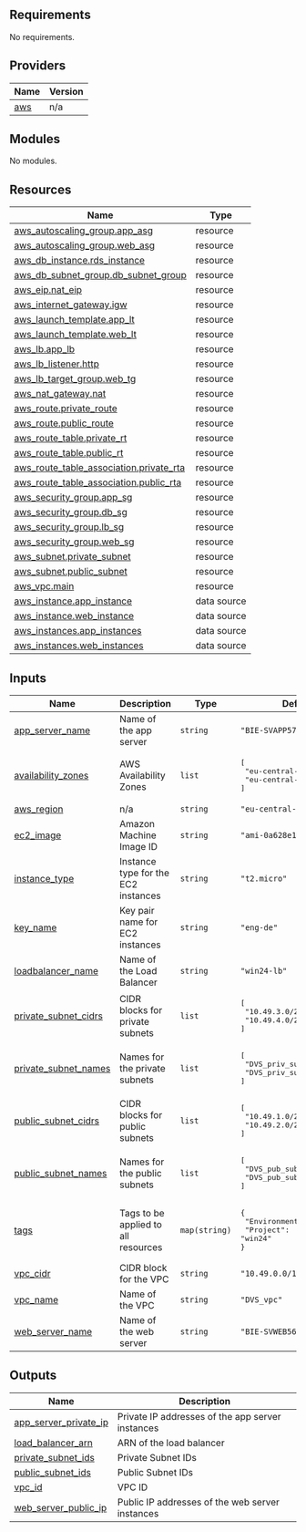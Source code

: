 ## Requirements

No requirements.

## Providers

| Name | Version |
|------|---------|
| <a name="provider_aws"></a> [aws](#provider\_aws) | n/a |

## Modules

No modules.

## Resources

| Name | Type |
|------|------|
| [aws_autoscaling_group.app_asg](https://registry.terraform.io/providers/hashicorp/aws/latest/docs/resources/autoscaling_group) | resource |
| [aws_autoscaling_group.web_asg](https://registry.terraform.io/providers/hashicorp/aws/latest/docs/resources/autoscaling_group) | resource |
| [aws_db_instance.rds_instance](https://registry.terraform.io/providers/hashicorp/aws/latest/docs/resources/db_instance) | resource |
| [aws_db_subnet_group.db_subnet_group](https://registry.terraform.io/providers/hashicorp/aws/latest/docs/resources/db_subnet_group) | resource |
| [aws_eip.nat_eip](https://registry.terraform.io/providers/hashicorp/aws/latest/docs/resources/eip) | resource |
| [aws_internet_gateway.igw](https://registry.terraform.io/providers/hashicorp/aws/latest/docs/resources/internet_gateway) | resource |
| [aws_launch_template.app_lt](https://registry.terraform.io/providers/hashicorp/aws/latest/docs/resources/launch_template) | resource |
| [aws_launch_template.web_lt](https://registry.terraform.io/providers/hashicorp/aws/latest/docs/resources/launch_template) | resource |
| [aws_lb.app_lb](https://registry.terraform.io/providers/hashicorp/aws/latest/docs/resources/lb) | resource |
| [aws_lb_listener.http](https://registry.terraform.io/providers/hashicorp/aws/latest/docs/resources/lb_listener) | resource |
| [aws_lb_target_group.web_tg](https://registry.terraform.io/providers/hashicorp/aws/latest/docs/resources/lb_target_group) | resource |
| [aws_nat_gateway.nat](https://registry.terraform.io/providers/hashicorp/aws/latest/docs/resources/nat_gateway) | resource |
| [aws_route.private_route](https://registry.terraform.io/providers/hashicorp/aws/latest/docs/resources/route) | resource |
| [aws_route.public_route](https://registry.terraform.io/providers/hashicorp/aws/latest/docs/resources/route) | resource |
| [aws_route_table.private_rt](https://registry.terraform.io/providers/hashicorp/aws/latest/docs/resources/route_table) | resource |
| [aws_route_table.public_rt](https://registry.terraform.io/providers/hashicorp/aws/latest/docs/resources/route_table) | resource |
| [aws_route_table_association.private_rta](https://registry.terraform.io/providers/hashicorp/aws/latest/docs/resources/route_table_association) | resource |
| [aws_route_table_association.public_rta](https://registry.terraform.io/providers/hashicorp/aws/latest/docs/resources/route_table_association) | resource |
| [aws_security_group.app_sg](https://registry.terraform.io/providers/hashicorp/aws/latest/docs/resources/security_group) | resource |
| [aws_security_group.db_sg](https://registry.terraform.io/providers/hashicorp/aws/latest/docs/resources/security_group) | resource |
| [aws_security_group.lb_sg](https://registry.terraform.io/providers/hashicorp/aws/latest/docs/resources/security_group) | resource |
| [aws_security_group.web_sg](https://registry.terraform.io/providers/hashicorp/aws/latest/docs/resources/security_group) | resource |
| [aws_subnet.private_subnet](https://registry.terraform.io/providers/hashicorp/aws/latest/docs/resources/subnet) | resource |
| [aws_subnet.public_subnet](https://registry.terraform.io/providers/hashicorp/aws/latest/docs/resources/subnet) | resource |
| [aws_vpc.main](https://registry.terraform.io/providers/hashicorp/aws/latest/docs/resources/vpc) | resource |
| [aws_instance.app_instance](https://registry.terraform.io/providers/hashicorp/aws/latest/docs/data-sources/instance) | data source |
| [aws_instance.web_instance](https://registry.terraform.io/providers/hashicorp/aws/latest/docs/data-sources/instance) | data source |
| [aws_instances.app_instances](https://registry.terraform.io/providers/hashicorp/aws/latest/docs/data-sources/instances) | data source |
| [aws_instances.web_instances](https://registry.terraform.io/providers/hashicorp/aws/latest/docs/data-sources/instances) | data source |

## Inputs

| Name | Description | Type | Default | Required |
|------|-------------|------|---------|:--------:|
| <a name="input_app_server_name"></a> [app\_server\_name](#input\_app\_server\_name) | Name of the app server | `string` | `"BIE-SVAPP57"` | no |
| <a name="input_availability_zones"></a> [availability\_zones](#input\_availability\_zones) | AWS Availability Zones | `list` | <pre>[<br/>  "eu-central-1a",<br/>  "eu-central-1b"<br/>]</pre> | no |
| <a name="input_aws_region"></a> [aws\_region](#input\_aws\_region) | n/a | `string` | `"eu-central-1"` | no |
| <a name="input_ec2_image"></a> [ec2\_image](#input\_ec2\_image) | Amazon Machine Image ID | `string` | `"ami-0a628e1e89aaedf80"` | no |
| <a name="input_instance_type"></a> [instance\_type](#input\_instance\_type) | Instance type for the EC2 instances | `string` | `"t2.micro"` | no |
| <a name="input_key_name"></a> [key\_name](#input\_key\_name) | Key pair name for EC2 instances | `string` | `"eng-de"` | no |
| <a name="input_loadbalancer_name"></a> [loadbalancer\_name](#input\_loadbalancer\_name) | Name of the Load Balancer | `string` | `"win24-lb"` | no |
| <a name="input_private_subnet_cidrs"></a> [private\_subnet\_cidrs](#input\_private\_subnet\_cidrs) | CIDR blocks for private subnets | `list` | <pre>[<br/>  "10.49.3.0/24",<br/>  "10.49.4.0/24"<br/>]</pre> | no |
| <a name="input_private_subnet_names"></a> [private\_subnet\_names](#input\_private\_subnet\_names) | Names for the private subnets | `list` | <pre>[<br/>  "DVS_priv_sub_1",<br/>  "DVS_priv_sub_2"<br/>]</pre> | no |
| <a name="input_public_subnet_cidrs"></a> [public\_subnet\_cidrs](#input\_public\_subnet\_cidrs) | CIDR blocks for public subnets | `list` | <pre>[<br/>  "10.49.1.0/24",<br/>  "10.49.2.0/24"<br/>]</pre> | no |
| <a name="input_public_subnet_names"></a> [public\_subnet\_names](#input\_public\_subnet\_names) | Names for the public subnets | `list` | <pre>[<br/>  "DVS_pub_sub_1",<br/>  "DVS_pub_sub_2"<br/>]</pre> | no |
| <a name="input_tags"></a> [tags](#input\_tags) | Tags to be applied to all resources | `map(string)` | <pre>{<br/>  "Environment": "staging",<br/>  "Project": "win24"<br/>}</pre> | no |
| <a name="input_vpc_cidr"></a> [vpc\_cidr](#input\_vpc\_cidr) | CIDR block for the VPC | `string` | `"10.49.0.0/16"` | no |
| <a name="input_vpc_name"></a> [vpc\_name](#input\_vpc\_name) | Name of the VPC | `string` | `"DVS_vpc"` | no |
| <a name="input_web_server_name"></a> [web\_server\_name](#input\_web\_server\_name) | Name of the web server | `string` | `"BIE-SVWEB56"` | no |

## Outputs

| Name | Description |
|------|-------------|
| <a name="output_app_server_private_ip"></a> [app\_server\_private\_ip](#output\_app\_server\_private\_ip) | Private IP addresses of the app server instances |
| <a name="output_load_balancer_arn"></a> [load\_balancer\_arn](#output\_load\_balancer\_arn) | ARN of the load balancer |
| <a name="output_private_subnet_ids"></a> [private\_subnet\_ids](#output\_private\_subnet\_ids) | Private Subnet IDs |
| <a name="output_public_subnet_ids"></a> [public\_subnet\_ids](#output\_public\_subnet\_ids) | Public Subnet IDs |
| <a name="output_vpc_id"></a> [vpc\_id](#output\_vpc\_id) | VPC ID |
| <a name="output_web_server_public_ip"></a> [web\_server\_public\_ip](#output\_web\_server\_public\_ip) | Public IP addresses of the web server instances |
